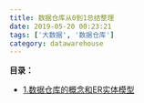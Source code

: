 ```yaml
---
title: 数据仓库从0到1总结整理
date: 2019-05-20 00:23:21
tags: ['大数据', '数据仓库']
category: datawarehouse
---
```


**目录：**
- [1.数据仓库的概念和ER实体模型](http://www.buildupchao.cn/datawarehouse/2019/05/20/dw-conception-and-ER-entity-model.html)
